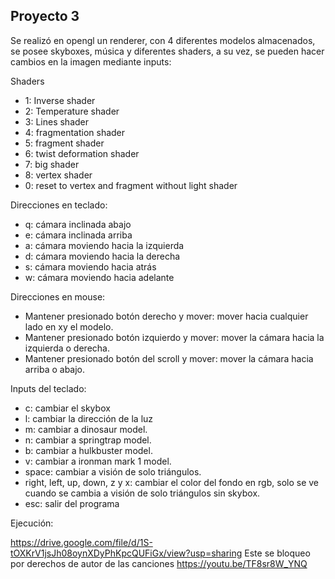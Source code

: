 ## Proyecto 3
Se realizó en opengl un renderer, con 4 diferentes modelos almacenados, se posee skyboxes, música y diferentes shaders, a su vez, se pueden hacer cambios en la imagen mediante inputs:

Shaders

* 1: Inverse shader
* 2: Temperature shader
* 3: Lines shader
* 4: fragmentation shader
* 5: fragment shader
* 6: twist deformation shader
* 7: big shader
* 8: vertex shader
* 0: reset to vertex and fragment without light shader

Direcciones en teclado:

* q: cámara inclinada abajo
* e: cámara inclinada arriba
* a: cámara moviendo hacia la izquierda
* d: cámara moviendo hacia la derecha
* s: cámara moviendo hacia atrás
* w: cámara moviendo hacia adelante

Direcciones en mouse:
* Mantener presionado botón derecho y mover: mover hacia cualquier lado en xy el modelo.
* Mantener presionado botón izquierdo y mover: mover la cámara hacia la izquierda o derecha.
* Mantener presionado botón del scroll y mover: mover la cámara hacia arriba o abajo.

Inputs del teclado:

* c: cambiar el skybox
* l: cambiar la dirección de la luz
* m: cambiar a dinosaur model.
* n: cambiar a springtrap model.
* b: cambiar a hulkbuster model.
* v: cambiar a ironman mark 1 model.
* space: cambiar a visión de solo triángulos.
* right, left, up, down, z y x: cambiar el color del fondo en rgb, solo se ve cuando se cambia a visión de solo triángulos sin skybox.
* esc: salir del programa

Ejecución:

https://drive.google.com/file/d/1S-tOXKrV1jsJh08oynXDyPhKpcQUFiGx/view?usp=sharing
Este se bloqueo por derechos de autor de las canciones
https://youtu.be/TF8sr8W_YNQ
